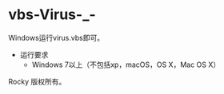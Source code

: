 # vbs-Virus-_-
Windows运行virus.vbs即可。
- 运行要求
  - Windows 7以上（不包括xp，macOS，OS X，Mac OS X）
<copyright author="Rocky" email="rocky.dr@foxmail.com">
  Rocky 版权所有。
</copyright>

